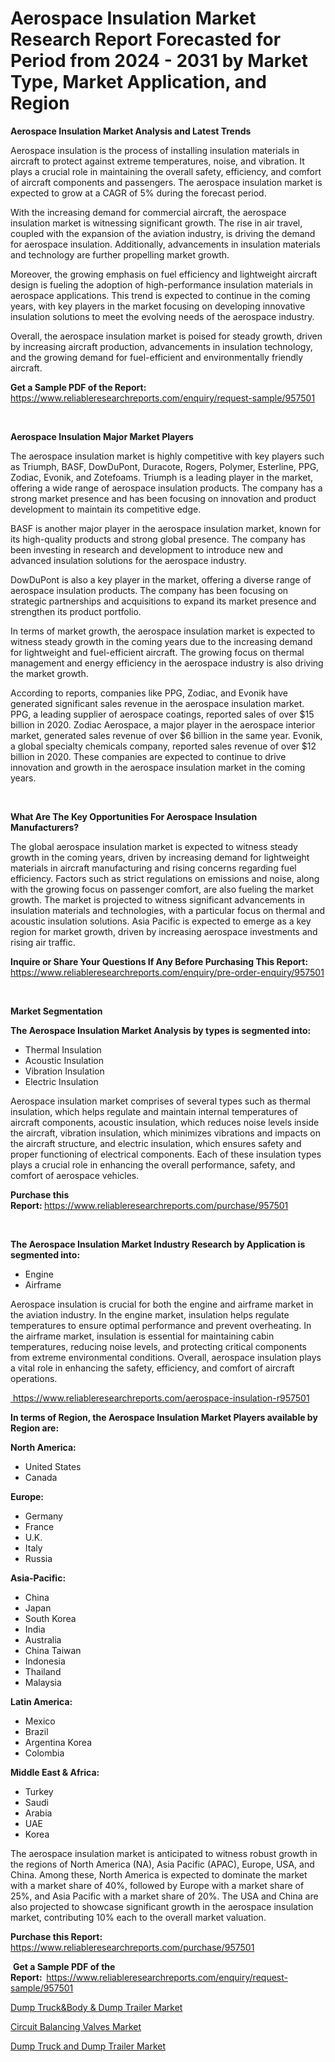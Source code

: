 <p><h1>Aerospace Insulation Market Research Report Forecasted for Period from 2024 -  2031 by Market Type, Market Application, and Region</h1></p><p><strong>Aerospace Insulation Market Analysis and Latest Trends</strong></p>
<p><p>Aerospace insulation is the process of installing insulation materials in aircraft to protect against extreme temperatures, noise, and vibration. It plays a crucial role in maintaining the overall safety, efficiency, and comfort of aircraft components and passengers. The aerospace insulation market is expected to grow at a CAGR of 5% during the forecast period.</p><p>With the increasing demand for commercial aircraft, the aerospace insulation market is witnessing significant growth. The rise in air travel, coupled with the expansion of the aviation industry, is driving the demand for aerospace insulation. Additionally, advancements in insulation materials and technology are further propelling market growth.</p><p>Moreover, the growing emphasis on fuel efficiency and lightweight aircraft design is fueling the adoption of high-performance insulation materials in aerospace applications. This trend is expected to continue in the coming years, with key players in the market focusing on developing innovative insulation solutions to meet the evolving needs of the aerospace industry.</p><p>Overall, the aerospace insulation market is poised for steady growth, driven by increasing aircraft production, advancements in insulation technology, and the growing demand for fuel-efficient and environmentally friendly aircraft.</p></p>
<p><strong>Get a Sample PDF of the Report:&nbsp;</strong> <a href="https://www.reliableresearchreports.com/enquiry/request-sample/957501">https://www.reliableresearchreports.com/enquiry/request-sample/957501</a></p>
<p>&nbsp;</p>
<p><strong>Aerospace Insulation Major Market Players</strong></p>
<p><p>The aerospace insulation market is highly competitive with key players such as Triumph, BASF, DowDuPont, Duracote, Rogers, Polymer, Esterline, PPG, Zodiac, Evonik, and Zotefoams. Triumph is a leading player in the market, offering a wide range of aerospace insulation products. The company has a strong market presence and has been focusing on innovation and product development to maintain its competitive edge.</p><p>BASF is another major player in the aerospace insulation market, known for its high-quality products and strong global presence. The company has been investing in research and development to introduce new and advanced insulation solutions for the aerospace industry.</p><p>DowDuPont is also a key player in the market, offering a diverse range of aerospace insulation products. The company has been focusing on strategic partnerships and acquisitions to expand its market presence and strengthen its product portfolio.</p><p>In terms of market growth, the aerospace insulation market is expected to witness steady growth in the coming years due to the increasing demand for lightweight and fuel-efficient aircraft. The growing focus on thermal management and energy efficiency in the aerospace industry is also driving the market growth.</p><p>According to reports, companies like PPG, Zodiac, and Evonik have generated significant sales revenue in the aerospace insulation market. PPG, a leading supplier of aerospace coatings, reported sales of over $15 billion in 2020. Zodiac Aerospace, a major player in the aerospace interior market, generated sales revenue of over $6 billion in the same year. Evonik, a global specialty chemicals company, reported sales revenue of over $12 billion in 2020. These companies are expected to continue to drive innovation and growth in the aerospace insulation market in the coming years.</p></p>
<p>&nbsp;</p>
<p><strong>What Are The Key Opportunities For Aerospace Insulation Manufacturers?</strong></p>
<p><p>The global aerospace insulation market is expected to witness steady growth in the coming years, driven by increasing demand for lightweight materials in aircraft manufacturing and rising concerns regarding fuel efficiency. Factors such as strict regulations on emissions and noise, along with the growing focus on passenger comfort, are also fueling the market growth. The market is projected to witness significant advancements in insulation materials and technologies, with a particular focus on thermal and acoustic insulation solutions. Asia Pacific is expected to emerge as a key region for market growth, driven by increasing aerospace investments and rising air traffic.</p></p>
<p><strong>Inquire or Share Your Questions If Any Before Purchasing This Report:</strong> <a href="https://www.reliableresearchreports.com/enquiry/pre-order-enquiry/957501">https://www.reliableresearchreports.com/enquiry/pre-order-enquiry/957501</a></p>
<p>&nbsp;</p>
<p><strong>Market Segmentation</strong></p>
<p><strong>The Aerospace Insulation Market Analysis by types is segmented into:</strong></p>
<p><ul><li>Thermal Insulation</li><li>Acoustic Insulation</li><li>Vibration Insulation</li><li>Electric Insulation</li></ul></p>
<p><p>Aerospace insulation market comprises of several types such as thermal insulation, which helps regulate and maintain internal temperatures of aircraft components, acoustic insulation, which reduces noise levels inside the aircraft, vibration insulation, which minimizes vibrations and impacts on the aircraft structure, and electric insulation, which ensures safety and proper functioning of electrical components. Each of these insulation types plays a crucial role in enhancing the overall performance, safety, and comfort of aerospace vehicles.</p></p>
<p><strong>Purchase this Report:&nbsp;</strong><a href="https://www.reliableresearchreports.com/purchase/957501">https://www.reliableresearchreports.com/purchase/957501</a></p>
<p>&nbsp;</p>
<p><strong>The Aerospace Insulation Market Industry Research by Application is segmented into:</strong></p>
<p><ul><li>Engine</li><li>Airframe</li></ul></p>
<p><p>Aerospace insulation is crucial for both the engine and airframe market in the aviation industry. In the engine market, insulation helps regulate temperatures to ensure optimal performance and prevent overheating. In the airframe market, insulation is essential for maintaining cabin temperatures, reducing noise levels, and protecting critical components from extreme environmental conditions. Overall, aerospace insulation plays a vital role in enhancing the safety, efficiency, and comfort of aircraft operations.</p></p>
<p><a href="https://www.reliableresearchreports.com/aerospace-insulation-r957501">&nbsp;https://www.reliableresearchreports.com/aerospace-insulation-r957501</a></p>
<p><strong>In terms of Region, the Aerospace Insulation Market Players available by Region are:</strong></p>
<p>
    <p> <strong> North America: </strong>
        <ul>
            <li>United States</li>
            <li>Canada</li>
        </ul>
        </p> 
    <p> <strong> Europe: </strong>
        <ul>
            <li>Germany</li>
            <li>France</li>
            <li>U.K.</li>
            <li>Italy</li>
            <li>Russia</li>
        </ul>
        </p> 
    <p> <strong> Asia-Pacific: </strong>
        <ul>
            <li>China</li>
            <li>Japan</li>
            <li>South Korea</li>
            <li>India</li>
            <li>Australia</li>
            <li>China Taiwan</li>
            <li>Indonesia</li>
            <li>Thailand</li>
            <li>Malaysia</li>
        </ul>
        </p> 
    <p> <strong> Latin America: </strong>
        <ul>
            <li>Mexico</li>
            <li>Brazil</li>
            <li>Argentina Korea</li>
            <li>Colombia</li>
        </ul>
        </p> 
    <p> <strong> Middle East & Africa: </strong>
        <ul>
            <li>Turkey</li>
            <li>Saudi</li>
            <li>Arabia</li>
            <li>UAE</li>
            <li>Korea</li>
        </ul>
    </p>
    </p>
<p><p>The aerospace insulation market is anticipated to witness robust growth in the regions of North America (NA), Asia Pacific (APAC), Europe, USA, and China. Among these, North America is expected to dominate the market with a market share of 40%, followed by Europe with a market share of 25%, and Asia Pacific with a market share of 20%. The USA and China are also projected to showcase significant growth in the aerospace insulation market, contributing 10% each to the overall market valuation.</p></p>
<p><strong>Purchase this Report: </strong><a href="https://www.reliableresearchreports.com/purchase/957501">https://www.reliableresearchreports.com/purchase/957501</a></p>
<p>&nbsp;<strong>Get a Sample PDF of the Report:&nbsp;&nbsp;</strong><a href="https://www.reliableresearchreports.com/enquiry/request-sample/957501">https://www.reliableresearchreports.com/enquiry/request-sample/957501</a></p>
<p><strong></strong></p>
<p><p><a href="https://github.com/btwcqfvq34/Market-Research-Report-List-1/blob/main/dump-truckbody-dump-trailer-market.md">Dump Truck&Body & Dump Trailer Market</a></p><p><a href="https://github.com/anggakarna133/Market-Research-Report-List-1/blob/main/circuit-balancing-valves-market.md">Circuit Balancing Valves Market</a></p><p><a href="https://github.com/janetchuadff364/Market-Research-Report-List-1/blob/main/dump-truck-and-dump-trailer-market.md">Dump Truck and Dump Trailer Market</a></p></p>
